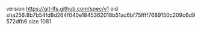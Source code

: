 version https://git-lfs.github.com/spec/v1
oid sha256:8b7b54fd8d264f040e1845362018b51ac6bf75ffff7689150c209c6d9572dfb6
size 1081
